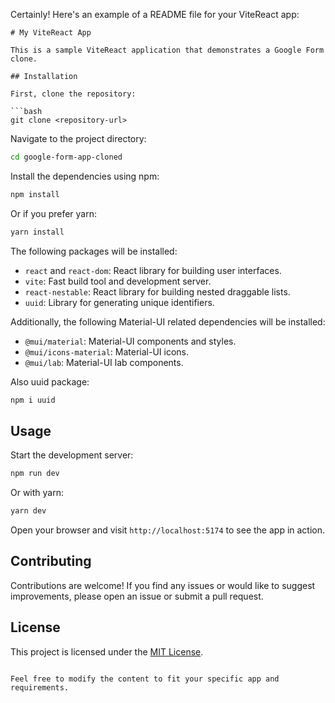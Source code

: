 Certainly! Here's an example of a README file for your ViteReact app:

```
# My ViteReact App

This is a sample ViteReact application that demonstrates a Google Form clone.

## Installation

First, clone the repository:

```bash
git clone <repository-url>
```

Navigate to the project directory:

```bash
cd google-form-app-cloned
```

Install the dependencies using npm:

```bash
npm install
```

Or if you prefer yarn:

```bash
yarn install
```

The following packages will be installed:

- `react` and `react-dom`: React library for building user interfaces.
- `vite`: Fast build tool and development server.
- `react-nestable`: React library for building nested draggable lists.
- `uuid`: Library for generating unique identifiers.

Additionally, the following Material-UI related dependencies will be installed:

- `@mui/material`: Material-UI components and styles.
- `@mui/icons-material`: Material-UI icons.
- `@mui/lab`: Material-UI lab components.

Also uuid package:

```bash
npm i uuid
```

## Usage

Start the development server:

```bash
npm run dev
```

Or with yarn:

```bash
yarn dev
```

Open your browser and visit `http://localhost:5174` to see the app in action.

## Contributing

Contributions are welcome! If you find any issues or would like to suggest improvements, please open an issue or submit a pull request.

## License

This project is licensed under the [MIT License](LICENSE).
```

Feel free to modify the content to fit your specific app and requirements.